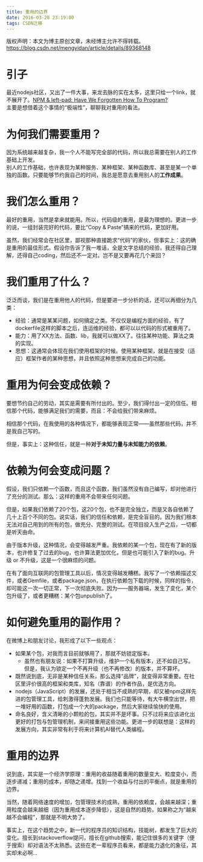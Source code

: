 ```yaml
---
title: 重用的边界
date: 2016-03-28 23:19:00
tags: CSDN迁移
---
```

 版权声明：本文为博主原创文章，未经博主允许不得转载。 https://blog.csdn.net/mengyidan/article/details/89368148   
   # 引子

 最近nodejs社区，又出了一件大事，来龙去脉的实在太多，这里只给一个link，就不展开了。[NPM & left-pad: Have We Forgotten How To Program?](https://link.jianshu.com?t=http://www.haneycodes.net/npm-left-pad-have-we-forgotten-how-to-program/)  
 主要是想借着这个事情的“极端性”，聊聊我对重用的看法。

 
# 为何我们需要重用？

 因为系统越来越复杂，我一个人不能写完全部的代码，所以我总需要在别人的工作基础上开发。  
 别人的工作基础，也许表现为某种服务、某种框架、某种函数库、甚至是某一个单独的函数。只要能够节约我自己的时间，我总是愿意去重用别人的**工作成果**。

 
# 我们怎么重用？

 最好的重用，当然是拿来就能用。所以，代码级的重用，是最为理想的。更进一步的说，一组封装完好的代码，要比“Copy & Paste”搞来的代码，更加好用。

 虽然，我们经常会在社区里，鄙视那种直接跪求“代码”的家伙，但事实上：这的确是重用的最佳形式。假设你告诉了我一堆话，全是文字总结的经验，我还得自己理解，还得自己coding，然后还不一定对。岂不是又要再花几个来回？

 
# 我们重用了什么？

 泛泛而谈，我们是在重用他人的代码，但是要进一步分析的话，还可以再细分为几类：

 
  * 经验：通常是某某问题，如何搞定之类。不仅仅是编程方面的经验，有了dockerfile这样的脚本之后，连运维的经验，都可以以代码的形式被重用了。 
  * 能力：用了XX方法、函数、lib，我就可以做XX了。往往某种功能、算法之类的实现。 
  * 思想：这通常会体现在我们使用框架的时候。使用某种框架，就是在接受（适应）框架作者的某种思想，并且依照这种思想来完成自己的功能。 
# 重用为何会变成依赖？

 要想节约自己的劳动，其实是需要有所付出的。至少，我们得付出一定的信任。相信那个代码，能够满足我们的需要，而且：不会给我们带来麻烦。

 相信那个代码，在我使用的各种情况下，都能够表现正常——虽然那些代码，并不是我自己写的。

 但是，事实上：这种信任，就是一种**对于未知力量与未知能力的依赖**。

 
# 依赖为何会变成问题？

 假设，我们只依赖一个函数，而且这个函数，我们虽然没有自己编写，却对他进行了充分的测试。那么：这样的重用不会带来任何问题。

 但是，如果我们依赖了20个包，这20个包，也不是完全独立，而是又各自依赖了几十上百个不同的包。说实话，我们的信任和依赖，是完全盲目的。因为我们根本无法对自己用到的所有的包，做充分、完整的测试。在项目投入生产之后，一切都是听天由命。

 由于版本升级，这种情况，会变得越发严重。我依赖的某一个包，现在有了新的版本，也许修复了过去的bug，也许算法更加优化，但是也可能引入了新的bug。升级 or 不升级，这是一个很麻烦的问题。

 在有了面向互联网的包管理工具以后，情况变得越发糟糕。我写了一个依赖描述文件，或者Gemfile，或者package.json，在执行依赖包下载的时候，同样的指令，却可能这一次一切正常，下一次彻底失败。因为——服务器端，发生了变化，某个包升级了，或者更糟糕：某个包unpublish了。

 
# 如何避免重用的副作用？

 在微博上和朋友讨论，我形成了以下一些观点：

 
  * 如果某个包，对我而言目前就够用了，那就不妨锁定版本。 
      * 虽然也有朋友说：如果不打算升级，维护一个私有版本，还不如自己写。但是，我认为锁定一个不再升级（也不再修改）的版本，并不算坏。  
  * 既然说到底，无非是某种信任关系，那么选择“品牌”，就变得非常重要。在社区里评价很高的框架和类库，知名（靠谱）的作者作品，是优选方向。 
  * nodejs（JavaScript）的发展，还处于相当不成熟的早期，却又被npm这样先进的包管理工具，给刺激得蓬勃发展。我们也只能等待，有大牛横空出世，把一堆好用的函数，打包成一个大的package，然后大家继续愉快的使用。 
  * 命名良好，含义清晰的小颗粒的包，其实并不是坏事。只不过将来应该进化出更好的打包与包管理机制，来间接重用这些功能。更进一步的联想是：这样的发展方向，其实非常有利于将来计算机AI替代人类编程。 
# 重用的边界

 说到底，其实是一个经济学原理：重用的收益随着重用的数量变大、粒度变小，而逐步递减；重用的成本，却随之递增。找到一个收益与付出的平衡点，就是重用的边界。

 当然，随着网络速度的增加，包管理技术的成熟，重用的依赖度，会越来越深；重用粒度会越来越细（因为重用成本逐步降低），这是自然的趋势。如果称之为“越来越不会编程”，那就是不明大势了。

 事实上，在这个趋势之中，新一代的程序员的知识结构，技能树，都发生了巨大的变化。擅长到stackoverflow提问，擅长在github搜索，能记住很多的关键字（便于搜索）却对语法不太熟悉。这些在老一辈程序员看来，都是能力退化的象征，其实却未必啊...

   
   
 